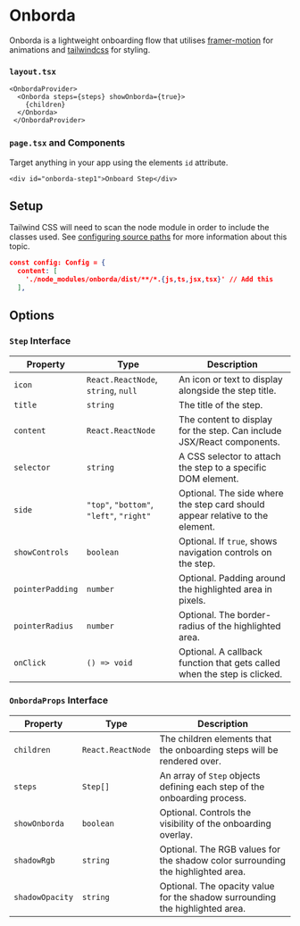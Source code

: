 # Onborda
Onborda is a lightweight onboarding flow that utilises [framer-motion](https://www.framer.com/motion/) for animations and [tailwindcss](https://tailwindcss.com/) for styling.

### `layout.tsx`
```tsx
<OnbordaProvider>
  <Onborda steps={steps} showOnborda={true}>
    {children}
  </Onborda>
 </OnbordaProvider>
```

### `page.tsx` and Components
Target anything in your app using the elements `id` attribute.
```tsx
<div id="onborda-step1">Onboard Step</div>
```

## Setup
Tailwind CSS will need to scan the node module in order to include the classes used. See [configuring source paths](https://tailwindcss.com/docs/content-configuration#configuring-source-paths) for more information about this topic.

```json
const config: Config = {
  content: [
    './node_modules/onborda/dist/**/*.{js,ts,jsx,tsx}' // Add this
  ],
```

## Options

### `Step` Interface

| Property        | Type                       | Description                                                                           |
|-----------------|----------------------------|---------------------------------------------------------------------------------------|
| `icon`          | `React.ReactNode`, `string`, `null` | An icon or text to display alongside the step title.                                  |
| `title`         | `string`                   | The title of the step.                                                                |
| `content`       | `React.ReactNode`          | The content to display for the step. Can include JSX/React components.                |
| `selector`      | `string`                   | A CSS selector to attach the step to a specific DOM element.                          |
| `side`          | `"top"`, `"bottom"`, `"left"`, `"right"` | Optional. The side where the step card should appear relative to the element.         |
| `showControls`  | `boolean`                  | Optional. If `true`, shows navigation controls on the step.                           |
| `pointerPadding`| `number`                   | Optional. Padding around the highlighted area in pixels.                              |
| `pointerRadius` | `number`                   | Optional. The border-radius of the highlighted area.                                  |
| `onClick`       | `() => void`               | Optional. A callback function that gets called when the step is clicked.              |

### `OnbordaProps` Interface

| Property        | Type                       | Description                                                                           |
|-----------------|----------------------------|---------------------------------------------------------------------------------------|
| `children`      | `React.ReactNode`          | The children elements that the onboarding steps will be rendered over.                |
| `steps`         | `Step[]`                   | An array of `Step` objects defining each step of the onboarding process.              |
| `showOnborda`   | `boolean`                  | Optional. Controls the visibility of the onboarding overlay.                          |
| `shadowRgb`     | `string`                   | Optional. The RGB values for the shadow color surrounding the highlighted area.       |
| `shadowOpacity` | `string`                   | Optional. The opacity value for the shadow surrounding the highlighted area.          |
